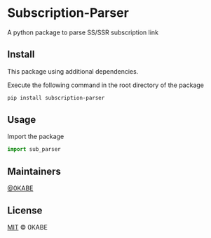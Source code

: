 # Subscription-Parser

A python package to parse SS/SSR subscription link

## Install

This package using additional dependencies.

Execute the following command in the root directory of the package

```sh
pip install subscription-parser
```

## Usage

Import the package

```python
import sub_parser
```

## Maintainers

[@0KABE](https://github.com/0KABE)

## License

[MIT](LICENSE) © 0KABE
